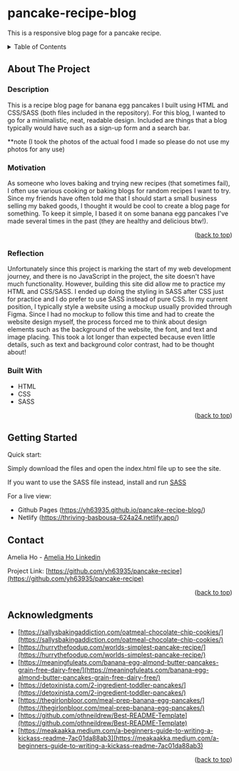 # pancake-recipe-blog
 This is a responsive blog page for a pancake recipe.

<!-- TABLE OF CONTENTS -->
<details>
  <summary>Table of Contents</summary>
  <ol>
    <li>
      <a href="#about-the-project">About The Project</a>
      <ul>
        <li><a href="#motivation">Motivation</a></li>
        <li><a href="#reflection">Reflection</a></li>
        <li><a href="#built-with">Built With</a></li>
      </ul>
    </li>
    <li><a href="#getting-started">Getting Started</a></li>
    <li><a href="#contact">Contact</a></li>
    <li><a href="#acknowledgments">Acknowledgments</a></li>
  </ol>
</details>



<!-- ABOUT THE PROJECT -->
## About The Project

### Description
This is a recipe blog page for banana egg pancakes I built using HTML and CSS/SASS (both files included in the repository). For this blog, I wanted to go for a minimalistic, neat, readable design. Included are things that a blog typically would have such as a sign-up form and a search bar. 

**note (I took the photos of the actual food I made so please do not use my photos for any use)

### Motivation
As someone who loves baking and trying new recipes (that sometimes fail), I often use various cooking or baking blogs for random recipes I want to try. Since my friends have often told me that I should start a small business selling my baked goods, I thought it would be cool to create a blog page for something. To keep it simple, I based it on some banana egg pancakes I've made several times in the past (they are healthy and delicious btw!). 


<p align="right">(<a href="#readme-top">back to top</a>)</p>

### Reflection
Unfortunately since this project is marking the start of my web development journey, and there is no JavaScript in the project, the site doesn't have much functionality. However, building this site did allow me to practice my HTML and CSS/SASS. I ended up doing the styling in SASS after CSS just for practice and I do prefer to use SASS instead of pure CSS. In my current position, I typically style a website using a mockup usually provided through Figma. Since I had no mockup to follow this time and had to create the website design myself, the process forced me to think about design elements such as the background of the website, the font, and text and image placing. This took a lot longer than expected because even little details, such as text and background color contrast, had to be thought about! 

### Built With

* HTML
* CSS
* SASS
<p align="right">(<a href="#readme-top">back to top</a>)</p>

<!-- GETTING STARTED -->
## Getting Started

Quick start:

Simply download the files and open the index.html file up to see the site.

If you want to use the SASS file instead, install and run [SASS](https://sass-lang.com/install/)

For a live view:
- Github Pages (https://yh63935.github.io/pancake-recipe-blog/)
- Netlify (https://thriving-basbousa-624a24.netlify.app/)

<!-- CONTACT -->
## Contact

Amelia Ho - [Amelia Ho Linkedin](https://www.linkedin.com/in/ameliahoyp/)

Project Link: [https://github.com/yh63935/pancake-recipe](https://github.com/yh63935/pancake-recipe)

<p align="right">(<a href="#readme-top">back to top</a>)</p>


<!-- ACKNOWLEDGMENTS -->
## Acknowledgments

* [https://sallysbakingaddiction.com/oatmeal-chocolate-chip-cookies/](https://sallysbakingaddiction.com/oatmeal-chocolate-chip-cookies/)
* [https://hurrythefoodup.com/worlds-simplest-pancake-recipe/](https://hurrythefoodup.com/worlds-simplest-pancake-recipe/)
* [https://meaningfuleats.com/banana-egg-almond-butter-pancakes-grain-free-dairy-free/](https://meaningfuleats.com/banana-egg-almond-butter-pancakes-grain-free-dairy-free/)
* [https://detoxinista.com/2-ingredient-toddler-pancakes/](https://detoxinista.com/2-ingredient-toddler-pancakes/)
* [https://thegirlonbloor.com/meal-prep-banana-egg-pancakes/](https://thegirlonbloor.com/meal-prep-banana-egg-pancakes/)
* [https://github.com/othneildrew/Best-README-Template](https://github.com/othneildrew/Best-README-Template)
* [https://meakaakka.medium.com/a-beginners-guide-to-writing-a-kickass-readme-7ac01da88ab3](https://meakaakka.medium.com/a-beginners-guide-to-writing-a-kickass-readme-7ac01da88ab3)

<p align="right">(<a href="#readme-top">back to top</a>)</p>



